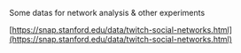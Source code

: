 Some datas for network analysis & other experiments

[https://snap.stanford.edu/data/twitch-social-networks.html](https://snap.stanford.edu/data/twitch-social-networks.html)
